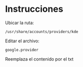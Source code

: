 # Instrucciones

Ubicar la ruta:

`/usr/share/accounts/providers/kde`

Editar el archivo:

`google.provider`

Reemplaza el contenido por el txt